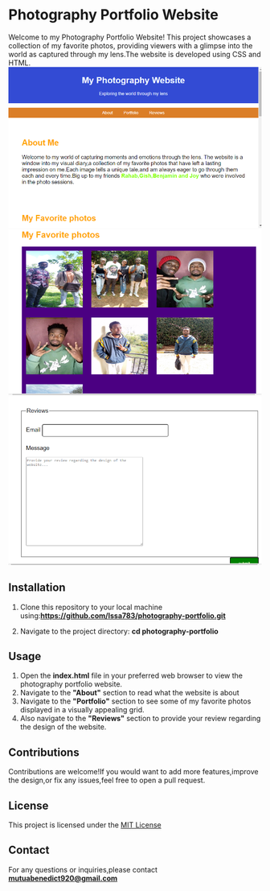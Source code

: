 # Photography Portfolio Website
Welcome to my Photography Portfolio Website! This project showcases a collection of my favorite photos, providing viewers with a glimpse into the world as captured through my lens.The website is developed using CSS and HTML.
![About section](portfolio.png)
![Portfolio section](porfolio1.png)
![Reviews section](porfolio2.png)
## Installation
1. Clone this repository to your local machine using:**https://github.com/Issa783/photography-portfolio.git**

2. Navigate to the project directory:
   **cd photography-portfolio**
## Usage
1. Open the **index.html** file in your preferred web browser to view the photography portfolio website.
2. Navigate to the **"About"**  section to read what the website is about
3. Navigate to the **"Portfolio"** section to see some of my favorite photos displayed in a visually appealing grid.
4. Also navigate to the **"Reviews"** section to provide your review regarding the design of the website.
## Contributions
Contributions are welcome!If you would want to add more features,improve the design,or fix any issues,feel free to open a pull request.
## License
This project is licensed under the [MIT License](https://choosealicense.com/licenses/mit/)


## Contact
For any questions or inquiries,please contact **mutuabenedict920@gmail.com**


